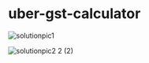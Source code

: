 # uber-gst-calculator

![solutionpic1](https://user-images.githubusercontent.com/99790715/161171748-04ade12d-5f68-4946-af27-bb1ec0af036f.png)

![solutionpic2 2 (2)](https://user-images.githubusercontent.com/99790715/161172005-da6c12f5-2c0c-434f-8635-93913c4d1243.png)
